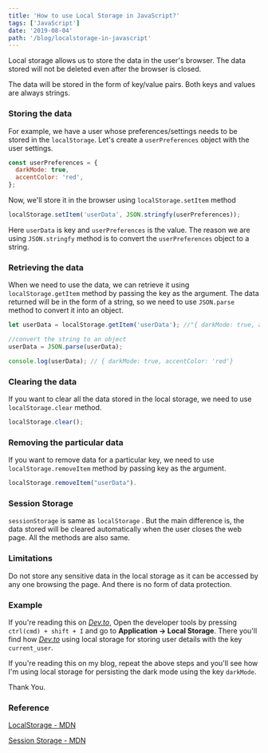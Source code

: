 ```yaml
---
title: 'How to use Local Storage in JavaScript?'
tags: ['JavaScript']
date: '2019-08-04'
path: '/blog/localstorage-in-javascript'
---
```


Local storage allows us to store the data in the user's browser. The data stored will not be deleted even after the browser is closed.

The data will be stored in the form of key/value pairs. Both keys and values are always strings.

### Storing the data

For example, we have a user whose preferences/settings needs to be stored in the `localStorage`. Let's create a `userPreferences` object with the user settings.

```javascript
const userPreferences = {
  darkMode: true,
  accentColor: 'red',
};
```

Now, we'll store it in the browser using `localStorage.setItem` method

```js
localStorage.setItem('userData', JSON.stringfy(userPreferences));
```

Here `userData` is key and `userPreferences` is the value. The reason we are using `JSON.stringfy` method is to convert the `userPreferences` object to a string.

### Retrieving the data

When we need to use the data, we can retrieve it using `localStorage.getItem` method by passing the key as the argument. The data returned will be in the form of a string, so we need to use `JSON.parse` method to convert it into an object.

```js
let userData = localStorage.getItem('userData'); //"{ darkMode: true, accentColor:'red'}"

//convert the string to an object
userData = JSON.parse(userData);

console.log(userData); // { darkMode: true, accentColor: 'red'}
```

### Clearing the data

If you want to clear all the data stored in the local storage, we need to use `localStorage.clear` method.

```js
localStorage.clear();
```

### Removing the particular data

If you want to remove data for a particular key, we need to use `localStorage.removeItem` method by passing key as the argument.

```js
localStorage.removeItem("userData").
```

### Session Storage

`sessionStorage` is same as `localStorage` . But the main difference is, the data stored will be cleared automatically when the user closes the web page. All the methods are also same.

### Limitations

Do not store any sensitive data in the local storage as it can be accessed by any one browsing the page. And there is no form of data protection.

### Example

If you're reading this on _[Dev.to](https://dev.to)_, Open the developer tools by pressing `ctrl(cmd) + shift + I` and go to **Application &rightarrow; Local Storage**. There you'll find how _[Dev.to](dev.to)_ using local storage for storing user details with the key `current_user`.

If you're reading this on my blog, repeat the above steps and you'll see how I'm using local storage for persisting the dark mode using the key `darkMode`.

Thank You.

### Reference

[LocalStorage - MDN](https://developer.mozilla.org/en-US/docs/Web/API/Window/localStorage)

[Session Storage - MDN](https://developer.mozilla.org/en-US/docs/Web/API/Window/sessionStorage)
